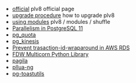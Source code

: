

* [official](https://pgxn.org/dist/plv8/doc/plv8.html) plv8 official page
* [upgrade procedure](https://pgxn.org/dist/plv8/doc/plv8.html#Update.procedure) how to upgrade plv8
* [using modules](https://rymc.io/2016/03/22/a-deep-dive-into-plv8/) plv8 / modules / shuffle 
* [Parallelism in PostgreSQL 11](https://speakerdeck.com/macdice/parallelism-in-postgresql-11)
* [pg_quota](https://github.com/hlinnaka/pg_quota)
* [pg_kinesis](https://github.com/nickelser/pg_kinesis)
* [Prevent trasaction-id-wraparound in AWS RDS](https://aws.amazon.com/blogs/database/implement-an-early-warning-system-for-transaction-id-wraparound-in-amazon-rds-for-postgresql/)
* [FDW Multicorn Python Library](https://github.com/Kozea/Multicorn)
* [pagila](https://github.com/devrimgunduz/pagila)
* [pllua-ng](https://github.com/RhodiumToad/pllua-ng)
* [pg-toastutils](https://github.com/RhodiumToad/pg-toastutils)
